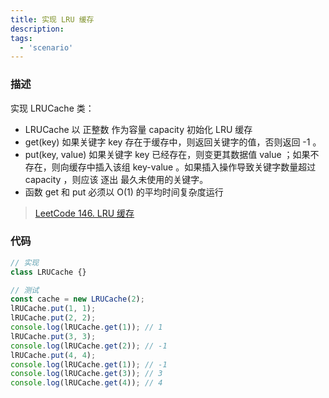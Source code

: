```yaml
---
title: 实现 LRU 缓存
description:
tags:
  - 'scenario'
---
```


### 描述

实现 LRUCache 类：

- LRUCache 以 正整数 作为容量 capacity 初始化 LRU 缓存
- get(key) 如果关键字 key 存在于缓存中，则返回关键字的值，否则返回 -1 。
- put(key, value) 如果关键字 key 已经存在，则变更其数据值 value ；如果不存在，则向缓存中插入该组 key-value 。如果插入操作导致关键字数量超过 capacity ，则应该 逐出 最久未使用的关键字。
- 函数 get 和 put 必须以 O(1) 的平均时间复杂度运行

> <a href="https://leetcode.cn/problems/lru-cache/description/" target="_blank">LeetCode 146. LRU 缓存</a>

### 代码

```js
// 实现
class LRUCache {}

// 测试
const cache = new LRUCache(2);
lRUCache.put(1, 1);
lRUCache.put(2, 2);
console.log(lRUCache.get(1)); // 1
lRUCache.put(3, 3);
console.log(lRUCache.get(2)); // -1
lRUCache.put(4, 4);
console.log(lRUCache.get(1)); // -1
console.log(lRUCache.get(3)); // 3
console.log(lRUCache.get(4)); // 4
```
